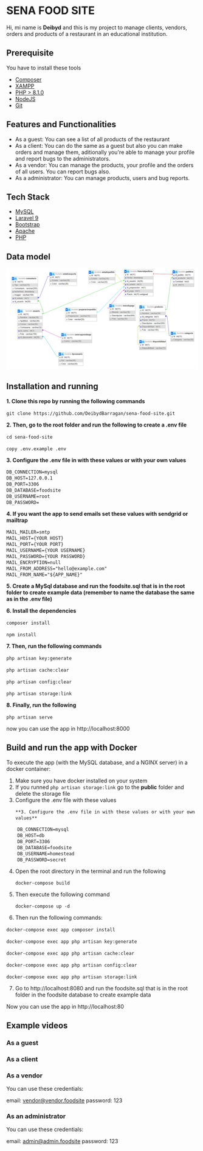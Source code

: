 # SENA FOOD SITE
Hi, mi name is **Deibyd** and this is my project to manage clients, vendors, orders and products of a restaurant in an educational institution.
## Prerequisite
You have to install these tools
- [Composer](https://getcomposer.org/)
- [XAMPP](https://www.apachefriends.org/es/index.html)
- [PHP > 8.1.0](https://www.php.net/)
- [NodeJS](https://nodejs.org/en)
- [Git](https://git-scm.com/)

## Features and Functionalities
- As a guest: You can see a list of all products of the restaurant
- As a client: You can do the same as a guest but also you can make orders and manage them, aditionally you're able to manage your profile and report bugs to the administrators.
- As a vendor: You can manage the products, your profile and the orders of all users. You can report bugs also.
- As a administrator: You can manage products, users and bug reports.

## Tech Stack
- [MySQL](https://www.mysql.com/)
- [Laravel 9](https://laravel.com/)
- [Bootstrap](https://getbootstrap.com/)
- [Apache](https://httpd.apache.org/)
- [PHP](https://www.php.net/)

## Data model
![Data model](docs/dataModel.png)
## Installation and running

**1. Clone this repo by running the following commands**

`git clone https://github.com/DeibydBarragan/sena-food-site.git`

**2. Then, go to the root folder and run the following to create a .env file**

`cd sena-food-site`

`copy .env.example .env`

**3. Configure the .env file in with these values or with your own values**

```
DB_CONNECTION=mysql
DB_HOST=127.0.0.1
DB_PORT=3306
DB_DATABASE=foodsite
DB_USERNAME=root
DB_PASSWORD=
```

**4. If you want the app to send emails set these values with sendgrid or mailtrap**

```
MAIL_MAILER=smtp
MAIL_HOST={YOUR HOST}
MAIL_PORT={YOUR PORT}
MAIL_USERNAME={YOUR USERNAME}
MAIL_PASSWORD={YOUR PASSWORD}
MAIL_ENCRYPTION=null
MAIL_FROM_ADDRESS="hello@example.com"
MAIL_FROM_NAME="${APP_NAME}"
```

**5. Create a MySql database and run the foodsite.sql that is in the root folder to create example data (remember to name the database the same as in the .env file)**

**6. Install the dependencies**

`composer install`

`npm install`

**7. Then, run the following commands**

`php artisan key:generate`

`php artisan cache:clear`

`php artisan config:clear`

`php artisan storage:link`

**8. Finally, run the following**

`php artisan serve`

now you can use the app in http://localhost:8000

## Build and run the app with Docker
To execute the app (with the MySQL database, and a NGINX server) in a docker container:

1. Make sure you have docker installed on your system
2. If you runned `php artisan storage:link` go to the **public** folder and delete the storage file
3. Configure the .env file with these values
   ```
   **3. Configure the .env file in with these values or with your own values**

```
    DB_CONNECTION=mysql
    DB_HOST=db
    DB_PORT=3306
    DB_DATABASE=foodsite
    DB_USERNAME=homestead
    DB_PASSWORD=secret

```
4. Open the root directory in the terminal and run the following

   ```shell
   docker-compose build
5. Then execute the following command
   
   ```shell
   docker-compose up -d

6. Then run the following commands:

`docker-compose exec app composer install`

`docker-compose exec app php artisan key:generate`

`docker-compose exec app php artisan cache:clear`

`docker-compose exec app php artisan config:clear`

`docker-compose exec app php artisan storage:link`

7. Go to http://localhost:8080 and run the foodsite.sql that is in the root folder in the foodsite database to create example data

Now you can use the app in http://localhost:80

## Example videos

### As a guest

### As a client

### As a vendor
You can use these credentials:

email: vendor@vendor.foodsite
password: 123

### As an administrator
You can use these credentials:

email: admin@admin.foodsite
password: 123
